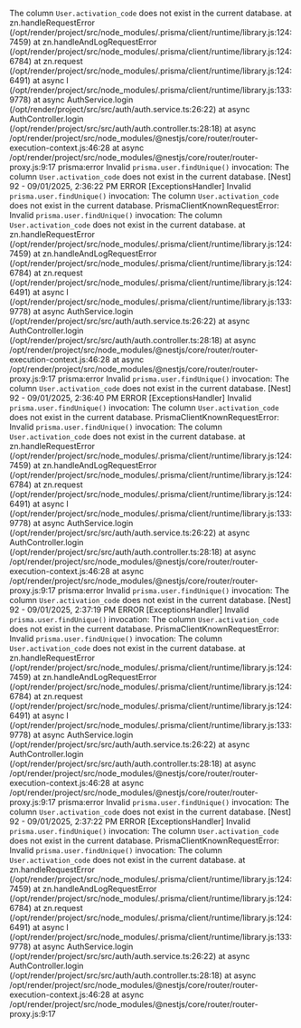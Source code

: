 The column `User.activation_code` does not exist in the current database.
    at zn.handleRequestError (/opt/render/project/src/node_modules/.prisma/client/runtime/library.js:124:7459)
    at zn.handleAndLogRequestError (/opt/render/project/src/node_modules/.prisma/client/runtime/library.js:124:6784)
    at zn.request (/opt/render/project/src/node_modules/.prisma/client/runtime/library.js:124:6491)
    at async l (/opt/render/project/src/node_modules/.prisma/client/runtime/library.js:133:9778)
    at async AuthService.login (/opt/render/project/src/src/auth/auth.service.ts:26:22)
    at async AuthController.login (/opt/render/project/src/src/auth/auth.controller.ts:28:18)
    at async /opt/render/project/src/node_modules/@nestjs/core/router/router-execution-context.js:46:28
    at async /opt/render/project/src/node_modules/@nestjs/core/router/router-proxy.js:9:17
prisma:error 
Invalid `prisma.user.findUnique()` invocation:
The column `User.activation_code` does not exist in the current database.
[Nest] 92  - 09/01/2025, 2:36:22 PM   ERROR [ExceptionsHandler] 
Invalid `prisma.user.findUnique()` invocation:
The column `User.activation_code` does not exist in the current database.
PrismaClientKnownRequestError: 
Invalid `prisma.user.findUnique()` invocation:
The column `User.activation_code` does not exist in the current database.
    at zn.handleRequestError (/opt/render/project/src/node_modules/.prisma/client/runtime/library.js:124:7459)
    at zn.handleAndLogRequestError (/opt/render/project/src/node_modules/.prisma/client/runtime/library.js:124:6784)
    at zn.request (/opt/render/project/src/node_modules/.prisma/client/runtime/library.js:124:6491)
    at async l (/opt/render/project/src/node_modules/.prisma/client/runtime/library.js:133:9778)
    at async AuthService.login (/opt/render/project/src/src/auth/auth.service.ts:26:22)
    at async AuthController.login (/opt/render/project/src/src/auth/auth.controller.ts:28:18)
    at async /opt/render/project/src/node_modules/@nestjs/core/router/router-execution-context.js:46:28
    at async /opt/render/project/src/node_modules/@nestjs/core/router/router-proxy.js:9:17
prisma:error 
Invalid `prisma.user.findUnique()` invocation:
The column `User.activation_code` does not exist in the current database.
[Nest] 92  - 09/01/2025, 2:36:40 PM   ERROR [ExceptionsHandler] 
Invalid `prisma.user.findUnique()` invocation:
The column `User.activation_code` does not exist in the current database.
PrismaClientKnownRequestError: 
Invalid `prisma.user.findUnique()` invocation:
The column `User.activation_code` does not exist in the current database.
    at zn.handleRequestError (/opt/render/project/src/node_modules/.prisma/client/runtime/library.js:124:7459)
    at zn.handleAndLogRequestError (/opt/render/project/src/node_modules/.prisma/client/runtime/library.js:124:6784)
    at zn.request (/opt/render/project/src/node_modules/.prisma/client/runtime/library.js:124:6491)
    at async l (/opt/render/project/src/node_modules/.prisma/client/runtime/library.js:133:9778)
    at async AuthService.login (/opt/render/project/src/src/auth/auth.service.ts:26:22)
    at async AuthController.login (/opt/render/project/src/src/auth/auth.controller.ts:28:18)
    at async /opt/render/project/src/node_modules/@nestjs/core/router/router-execution-context.js:46:28
    at async /opt/render/project/src/node_modules/@nestjs/core/router/router-proxy.js:9:17
prisma:error 
Invalid `prisma.user.findUnique()` invocation:
The column `User.activation_code` does not exist in the current database.
[Nest] 92  - 09/01/2025, 2:37:19 PM   ERROR [ExceptionsHandler] 
Invalid `prisma.user.findUnique()` invocation:
The column `User.activation_code` does not exist in the current database.
PrismaClientKnownRequestError: 
Invalid `prisma.user.findUnique()` invocation:
The column `User.activation_code` does not exist in the current database.
    at zn.handleRequestError (/opt/render/project/src/node_modules/.prisma/client/runtime/library.js:124:7459)
    at zn.handleAndLogRequestError (/opt/render/project/src/node_modules/.prisma/client/runtime/library.js:124:6784)
    at zn.request (/opt/render/project/src/node_modules/.prisma/client/runtime/library.js:124:6491)
    at async l (/opt/render/project/src/node_modules/.prisma/client/runtime/library.js:133:9778)
    at async AuthService.login (/opt/render/project/src/src/auth/auth.service.ts:26:22)
    at async AuthController.login (/opt/render/project/src/src/auth/auth.controller.ts:28:18)
    at async /opt/render/project/src/node_modules/@nestjs/core/router/router-execution-context.js:46:28
    at async /opt/render/project/src/node_modules/@nestjs/core/router/router-proxy.js:9:17
prisma:error 
Invalid `prisma.user.findUnique()` invocation:
The column `User.activation_code` does not exist in the current database.
[Nest] 92  - 09/01/2025, 2:37:22 PM   ERROR [ExceptionsHandler] 
Invalid `prisma.user.findUnique()` invocation:
The column `User.activation_code` does not exist in the current database.
PrismaClientKnownRequestError: 
Invalid `prisma.user.findUnique()` invocation:
The column `User.activation_code` does not exist in the current database.
    at zn.handleRequestError (/opt/render/project/src/node_modules/.prisma/client/runtime/library.js:124:7459)
    at zn.handleAndLogRequestError (/opt/render/project/src/node_modules/.prisma/client/runtime/library.js:124:6784)
    at zn.request (/opt/render/project/src/node_modules/.prisma/client/runtime/library.js:124:6491)
    at async l (/opt/render/project/src/node_modules/.prisma/client/runtime/library.js:133:9778)
    at async AuthService.login (/opt/render/project/src/src/auth/auth.service.ts:26:22)
    at async AuthController.login (/opt/render/project/src/src/auth/auth.controller.ts:28:18)
    at async /opt/render/project/src/node_modules/@nestjs/core/router/router-execution-context.js:46:28
    at async /opt/render/project/src/node_modules/@nestjs/core/router/router-proxy.js:9:17
